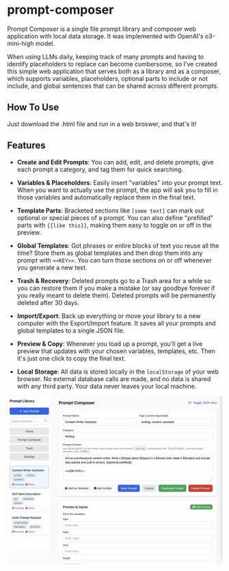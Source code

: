 # prompt-composer

Prompt Composer is a single file prompt library and composer web application with local data storage. It was implemented with OpenAI's o3-mini-high model.

When using LLMs daily, keeping track of many prompts and having to identify placeholders to replace can become cumbersome, so I've created this simple web application that serves both as a library and as a composer, which supports variables, placeholders, optional parts to include or not include, and global sentences that can be shared across different prompts.


## How To Use

Just download the .html file and run in a web broswer, and that's it!


## Features

- **Create and Edit Prompts**: You can add, edit, and delete prompts, give each prompt a category, and tag them for quick searching.

- **Variables & Placeholders**: Easily insert "variables" into your prompt text. When you want to actually use the prompt, the app will ask you to fill in those variables and automatically replace them in the final text.

- **Template Parts**: Bracketed sections like `[some text]` can mark out optional or special pieces of a prompt. You can also define "prefilled" parts with `{{like this}}`, making them easy to toggle on or off in the preview.

- **Global Templates**: Got phrases or entire blocks of text you reuse all the time? Store them as global templates and then drop them into any prompt with `<<KEY>>`. You can turn those sections on or off whenever you generate a new text.

- **Trash & Recovery**: Deleted prompts go to a Trash area for a while so you can restore them if you make a mistake (or say goodbye forever if you really meant to delete them). Deleted prompts will be permanently deleted after 30 days.

- **Import/Export**: Back up everything or move your library to a new computer with the Export/Import feature. It saves all your prompts and global templates to a single JSON file.

- **Preview & Copy**: Whenever you load up a prompt, you'll get a live preview that updates with your chosen variables, templates, etc. Then it's just one click to copy the final text.

- **Local Storage**: All data is stored locally in the `localStorage` of your web browser. No external database calls are made, and no data is shared with any third party. Your data never leaves your local machine.


![Prompt Composer Screenshot](https://raw.githubusercontent.com/goossaert/prompt-composer/refs/heads/main/screenshot/prompt-composer-screenshot-01.jpeg)
